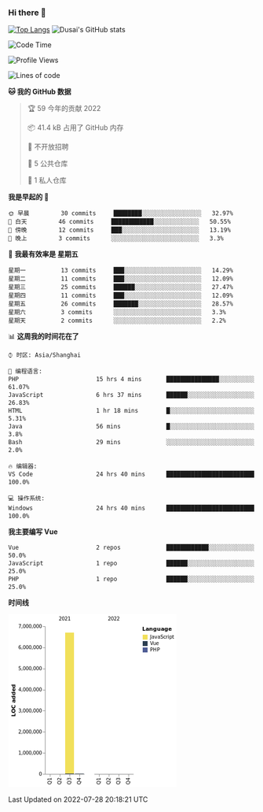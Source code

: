 ### Hi there 👋

<!--
**SQSora/SQSora** is a ✨ _special_ ✨ repository because its `README.md` (this file) appears on your GitHub profile.

Here are some ideas to get you started:

- 🔭 I’m currently working on ...
- 🌱 I’m currently learning ...
- 👯 I’m looking to collaborate on ...
- 🤔 I’m looking for help with ...
- 💬 Ask me about ...
- 📫 How to reach me: ...
- 😄 Pronouns: ...
- ⚡ Fun fact: ...
-->
[![Top Langs](https://github-readme-stats.vercel.app/api/top-langs/?username=anuraghazra&layout=compact)](https://github.com/anuraghazra/github-readme-stats)
![Dusai's GitHub stats](https://github-readme-stats.vercel.app/api?username=SQSora&show_icons=true&include_all_commits=true&bg_color=90,FF6699,DDA0DD,66FFFF&locale=cn&icon_color=00FFFF&title_color=54FF9F&text_color=00FFFF&card_width=14)

<!--START_SECTION:waka-->
![Code Time](http://img.shields.io/badge/Code%20Time-0%20secs-blue)

![Profile Views](http://img.shields.io/badge/%E4%B8%AA%E4%BA%BA%E5%B0%81%E9%9D%A2%E8%A7%82%E7%9C%8B%E6%AC%A1%E6%95%B0-1-blue)

![Lines of code](https://img.shields.io/badge/%E4%BB%8E%E3%80%8C%E4%BD%A0%E5%A5%BD%E4%B8%96%E7%95%8C%E3%80%8D%E6%88%91%E5%B7%B2%E7%BB%8F%E5%86%99%E4%BA%86-7%20Million%20%E8%A1%8C%E4%BB%A3%E7%A0%81-blue)

**🐱 我的 GitHub 数据** 

> 🏆 59 今年的贡献 2022
 > 
> 📦 41.4 kB 占用了 GitHub 内存 
 > 
> 🚫 不开放招聘
 > 
> 📜 5 公共仓库 
 > 
> 🔑 1 私人仓库 
 > 
**我是早起的 🐤** 

```text
🌞 早晨         30 commits     ████████░░░░░░░░░░░░░░░░░   32.97% 
🌆 白天         46 commits     ████████████░░░░░░░░░░░░░   50.55% 
🌃 傍晚         12 commits     ███░░░░░░░░░░░░░░░░░░░░░░   13.19% 
🌙 晚上         3 commits      ░░░░░░░░░░░░░░░░░░░░░░░░░   3.3%

```
📅 **我最有效率是 星期五** 

```text
星期一          13 commits     ███░░░░░░░░░░░░░░░░░░░░░░   14.29% 
星期二          11 commits     ███░░░░░░░░░░░░░░░░░░░░░░   12.09% 
星期三          25 commits     ██████░░░░░░░░░░░░░░░░░░░   27.47% 
星期四          11 commits     ███░░░░░░░░░░░░░░░░░░░░░░   12.09% 
星期五          26 commits     ███████░░░░░░░░░░░░░░░░░░   28.57% 
星期六          3 commits      ░░░░░░░░░░░░░░░░░░░░░░░░░   3.3% 
星期天          2 commits      ░░░░░░░░░░░░░░░░░░░░░░░░░   2.2%

```


📊 **这周我的时间花在了** 

```text
⌚︎ 时区: Asia/Shanghai

💬 编程语言: 
PHP                      15 hrs 4 mins       ███████████████░░░░░░░░░░   61.07% 
JavaScript               6 hrs 37 mins       ██████░░░░░░░░░░░░░░░░░░░   26.83% 
HTML                     1 hr 18 mins        █░░░░░░░░░░░░░░░░░░░░░░░░   5.31% 
Java                     56 mins             █░░░░░░░░░░░░░░░░░░░░░░░░   3.8% 
Bash                     29 mins             ░░░░░░░░░░░░░░░░░░░░░░░░░   2.0%

🔥 编辑器: 
VS Code                  24 hrs 40 mins      █████████████████████████   100.0%

💻 操作系统: 
Windows                  24 hrs 40 mins      █████████████████████████   100.0%

```

**我主要编写 Vue** 

```text
Vue                      2 repos             ████████████░░░░░░░░░░░░░   50.0% 
JavaScript               1 repo              ██████░░░░░░░░░░░░░░░░░░░   25.0% 
PHP                      1 repo              ██████░░░░░░░░░░░░░░░░░░░   25.0%

```


**时间线**

![Chart not found](https://raw.githubusercontent.com/SQSora/SQSora/main/charts/bar_graph.png) 


 Last Updated on 2022-07-28 20:18:21 UTC
<!--END_SECTION:waka-->

